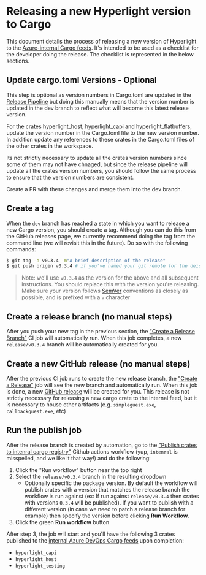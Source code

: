 # Releasing a new Hyperlight version to Cargo

This document details the process of releasing a new version of Hyperlight to the [Azure-internal Cargo feeds](https://dev.azure.com/AzureContainerUpstream/hyperlight/_artifacts/feed/hyperlight_packages_test). It's intended to be used as a checklist for the developer doing the release. The checklist is represented in the below sections.

## Update cargo.toml Versions - Optional

This step is optional as version numbers in Cargo.toml are updated in the [Release Pipeline](./../.github/workflows/CargoPublish.yml) but doing this manually means that the version number is updated in the dev branch to reflect what will become this latest release version.

For the crates hyperlight_host, hyperlight_capi and hyperlight_flatbuffers, update the version number in the Cargo.toml file to the new version number. In addition update any references to these crates in the Cargo.toml files of the other crates in the workspace.

Its not strictly necessary to update all the crates version numbers since some of them may not have chnaged, but since the release pipeline will update all the crates version numbers, you should follow the same process to ensure that the version numbers are consistent.

Create a PR with these changes and merge them into the dev branch.

## Create a tag

When the `dev` branch has reached a state in which you want to release a new Cargo version, you should create a tag. Although you can do this from the GitHub releases page, we currently recommend doing the tag from the command line (we will revisit this in the future). Do so with the following commands:

```bash
$ git tag -a v0.3.4 -m"A brief description of the release"
$ git push origin v0.3.4 # if you've named your git remote for the deislabs/hyperlight repo differently, change 'origin' to your remote name
```

>Note: we'll use `v0.3.4` as the version for the above and all subsequent instructions. You should replace this with the version you're releasing. Make sure your version follows [SemVer](https://semver.org) conventions as closely as possible, and is prefixed with a `v` character

## Create a release branch (no manual steps)

After you push your new tag in the previous section, the ["Create a Release Branch"](https://github.com/deislabs/hyperlight/actions/workflows/CreateReleaseBranch.yml) CI job will automatically run. When this job completes, a new `release/v0.3.4` branch will be automatically created for you.

## Create a new GitHub release (no manual steps)

After the previous CI job runs to create the new release branch, the ["Create a Release"](https://github.com/deislabs/hyperlight/actions/workflows/CreateRelease.yml) job will see the new branch and automatically run. When this job is done, a new [GitHub release](https://github.com/deislabs/hyperlight/releases) will be created for you. This release is not strictly necessary for releasing a new cargo crate to the internal feed, but it is necessary to house other artifacts (e.g. `simpleguest.exe`, `callbackguest.exe`, etc)

## Run the publish job

After the release branch is created by automation, go to the ["Publish crates to intenral cargo registry"](https://github.com/deislabs/hyperlight/actions/workflows/CargoPublish.yml) Github actions workflow (yup, `intenral` is misspelled, and we like it that way!) and do the following:

1. Click the "Run workflow" button near the top right
1. Select the `release/v0.3.4` branch in the resulting dropdown
    - Optionally specific the package version. By default the workflow will publish crates with a version that matches the release branch the workflow is run against (ex: If run against `release/v0.3.4` then crates with versions `0.3.4` will be published). If you want to publish with a different version (in case we need to patch a release branch for example) then specify the version before clicking **Run Workflow**.
1. Click the green **Run workflow** button

After step 3, the job will start and you'll have the following 3 crates published to the [internal Azure DevOps Cargo feeds](https://dev.azure.com/AzureContainerUpstream/hyperlight/_artifacts/feed/hyperlight_packages_test) upon completion:

- `hyperlight_capi`
- `hyperlight_host`
- `hyperlight_testing`
